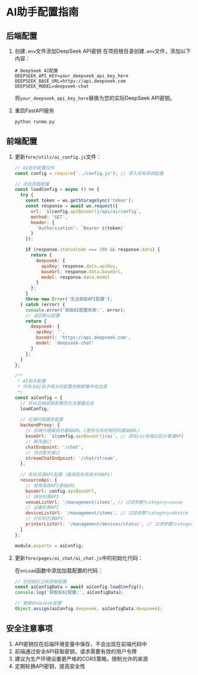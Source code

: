 # AI助手配置指南

## 后端配置

1. 创建`.env`文件添加DeepSeek API密钥
   在项目根目录创建`.env`文件，添加以下内容：

   ```
   # DeepSeek AI配置
   DEEPSEEK_API_KEY=your_deepseek_api_key_here
   DEEPSEEK_BASE_URL=https://api.deepseek.com
   DEEPSEEK_MODEL=deepseek-chat
   ```

   将`your_deepseek_api_key_here`替换为您的实际DeepSeek API密钥。

2. 重启FastAPI服务
   ```
   python runme.py
   ```

## 前端配置

1. 更新`fore/utils/ai_config.js`文件：

   ```javascript
   // AI助手配置文件 
   const config = require('../config.js'); // 导入现有系统配置

   // 动态获取配置
   const loadConfig = async () => {
     try {
       const token = wx.getStorageSync('token');
       const response = await wx.request({
         url: `${config.apiBaseUrl}/api/ai/config`,
         method: 'GET',
         header: {
           'Authorization': `Bearer ${token}`
         }
       });

       if (response.statusCode === 200 && response.data) {
         return {
           deepseek: {
             apiKey: response.data.apiKey,
             baseUrl: response.data.baseUrl,
             model: response.data.model
           }
         };
       }
       throw new Error('无法获取API配置');
     } catch (error) {
       console.error('获取AI配置失败:', error);
       // 返回默认配置
       return {
         deepseek: {
           apiKey: '',
           baseUrl: 'https://api.deepseek.com',
           model: 'deepseek-chat'
         }
       };
     }
   };

   /**
    * AI助手配置
    * 所有与AI助手相关的配置参数都集中在这里
    */
   const aiConfig = {
     // 将从后端获取配置的方法暴露出去
     loadConfig,
     
     // 后端代理服务配置
     backendProxy: {
       // 后端代理服务的基础URL (使用与系统相同的基础URL)
       baseUrl: `${config.apiBaseUrl}/ai`, // 添加/ai前缀以区分普通API
       // 聊天接口
       chatEndpoint: '/chat',
       // 流式聊天接口
       streamChatEndpoint: '/chat/stream',
     },
     
     // 系统资源API配置（使用现有系统中的API）
     resourceApi: {
       // 使用系统API基础URL
       baseUrl: config.apiBaseUrl,
       // 场地列表API
       venueListUrl: '/management/items', // 过滤参数?category=venue
       // 设备列表API
       deviceListUrl: '/management/items', // 过滤参数?category=device
       // 打印机列表API
       printerListUrl: '/management/devices/status', // 过滤参数?category=printer
     }
   };

   module.exports = aiConfig;
   ```

2. 更新`fore/pages/ai_chat/ai_chat.js`中的初始化代码：

   在`onLoad`函数中添加加载配置的代码：

   ```javascript
   // 在初始化之前获取配置
   const aiConfigData = await aiConfig.loadConfig();
   console.log('获取到AI配置:', aiConfigData);
   
   // 更新deepseek配置
   Object.assign(aiConfig.deepseek, aiConfigData.deepseek);
   ```

## 安全注意事项

1. API密钥仅在后端环境变量中保存，不会出现在前端代码中
2. 前端通过安全API获取密钥，请求需要有效的用户令牌
3. 建议为生产环境设置更严格的CORS策略，限制允许的来源
4. 定期轮换API密钥，提高安全性 